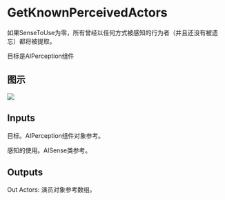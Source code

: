 # GetKnownPerceivedActors

如果SenseToUse为零，所有曾经以任何方式被感知的行为者（并且还没有被遗忘）都将被提取。

目标是AIPerception组件

## 图示

![]($-20221218-17480952.png)

## Inputs

目标。AIPerception组件对象参考。

感知的使用。AISense类参考。 

## Outputs

Out Actors: 演员对象参考数组。
